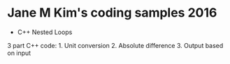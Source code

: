 # Jane M Kim's coding samples 2016
- C++ Nested Loops

3 part C++ code: 
        1. Unit conversion
        2. Absolute difference
        3. Output based on input
